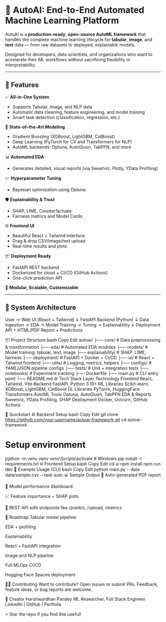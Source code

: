 # 🤖 AutoAI: End-to-End Automated Machine Learning Platform

AutoAI is a **production-ready**, **open-source AutoML framework** that handles the complete machine learning lifecycle for **tabular**, **image**, and **text** data — from raw datasets to deployed, explainable models.

Designed for developers, data scientists, and organizations who want to accelerate their ML workflows without sacrificing flexibility or interpretability.

---

## 🚀 Features

✅ **All-in-One System**  
- Supports Tabular, Image, and NLP data  
- Automatic data cleaning, feature engineering, and model training  
- Smart task detection (classification, regression, etc.)

🧠 **State-of-the-Art Modeling**  
- Gradient Boosting (XGBoost, LightGBM, CatBoost)  
- Deep Learning (PyTorch for CV and Transformers for NLP)  
- AutoML backends: Optuna, AutoGluon, TabPFN, and more

📊 **Automated EDA**  
- Generates detailed, visual reports (via Sweetviz, Plotly, YData Profiling)

📈 **Hyperparameter Tuning**  
- Bayesian optimization using Optuna

🛡 **Explainability & Trust**  
- SHAP, LIME, Counterfactuals  
- Fairness metrics and Model Cards

🌐 **Frontend UI**  
- Beautiful React + Tailwind interface  
- Drag & drop CSV/image/text upload  
- Real-time results and plots

📦 **Deployment Ready**  
- FastAPI REST backend  
- Dockerized for cloud + CI/CD (GitHub Actions)  
- One-click prediction API

📁 **Modular, Scalable, Customizable**

---

## 🧱 System Architecture


User → Web UI (React + Tailwind)
         ↓
FastAPI Backend (Python)
         ↓
Data Ingestion → EDA → Model Training → Tuning → Explainability
         ↓
Deployment API + HTML/PDF Report + Predictions

📦 Project Structure
bash
Copy
Edit
autoai/
├── core/                  # Data preprocessing & transformation
├── eda/                   # Automated EDA modules
├── models/                # Model training: tabular, text, image
├── explainability/        # SHAP, LIME, fairness
├── deployment/            # FastAPI + Docker + CI/CD
├── ui/                    # React + Tailwind frontend
├── utils/                 # Logging, metrics, helpers
├── configs/               # YAML/JSON pipeline configs
├── tests/                 # Unit + integration tests
├── notebooks/             # Experiment tracking
├── Dockerfile
├── main.py                # CLI entry point
└── README.md
⚙️ Tech Stack
Layer	Technology
Frontend	React, Tailwind, Vite
Backend	FastAPI, Python 3.10+
ML Libraries	Scikit-learn, XGBoost, LightGBM, CatBoost
DL Libraries	PyTorch, HuggingFace Transformers
AutoML Tools	Optuna, AutoGluon, TabPFN
EDA & Reports	Sweetviz, YData Profiling, SHAP
Deployment	Docker, Uvicorn, GitHub Actions

🧪 Quickstart
⚙️ Backend Setup
bash
Copy
Edit
git clone https://github.com/your-username/autoai-framework.git
cd autoai-framework

# Setup environment
python -m venv venv
venv\Scripts\activate         # Windows
pip install -r requirements.txt
🌐 Frontend Setup
bash
Copy
Edit
cd ui
npm install
npm run dev
🧪 Example Usage (CLI)
bash
Copy
Edit
python main.py --data data/sample.csv --task auto
📊 Sample Output
📄 Auto-generated PDF report

🧠 Model performance dashboard

📈 Feature importance + SHAP plots

🚀 REST API with endpoints like /predict, /upload, /metrics

📍 Roadmap
 Tabular model pipeline

 EDA + profiling

 Explainability

 React + FastAPI integration

 Image and NLP pipeline

 Full MLOps CI/CD

 Hugging Face Spaces deployment

👨‍💻 Contributing
Want to contribute? Open issues or submit PRs. Feedback, feature ideas, or bug reports are welcome.

🧠 Creator
Harshwardhan Pandey
ML Researcher, Full Stack Engineer
LinkedIn | GitHub | Portfolio

⭐ Star the repo if you find this useful!
